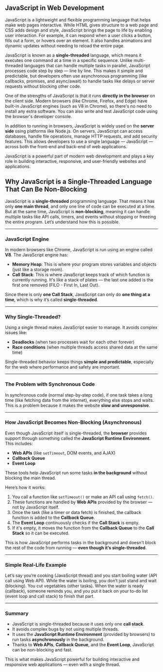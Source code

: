## JavaScript in Web Development

JavaScript is a lightweight and flexible programming language that helps make web pages interactive. While HTML gives structure to a web page and CSS adds design and style, JavaScript brings the page to life by enabling user interaction. For example, it can respond when a user clicks a button, fills out a form, or hovers over an element. It also handles animations and dynamic updates without needing to reload the entire page.

JavaScript is known as a **single-threaded** language, which means it executes one command at a time in a specific sequence. Unlike multi-threaded languages that can handle multiple tasks in parallel, JavaScript processes code step by step — line by line. This makes it simple and predictable, but developers often use asynchronous programming (like callbacks, promises, and async/await) to handle tasks like delays or server requests without blocking other code.

One of the strengths of JavaScript is that it runs **directly in the browser** on the client side. Modern browsers (like Chrome, Firefox, and Edge) have built-in JavaScript engines (such as V8 in Chrome), so there's no need to install any extra software. You can also write and test JavaScript code using the browser's developer console.

In addition to running in browsers, JavaScript is widely used on the **server side** using platforms like Node.js. On servers, JavaScript can access databases, handle file operations, manage HTTP requests, and add security features. This allows developers to use a single language — JavaScript — across both the front-end and back-end of web applications.

JavaScript is a powerful part of modern web development and plays a key role in building interactive, responsive, and user-friendly websites and applications.

## Why JavaScript is a Single-Threaded Language That Can Be Non-Blocking

JavaScript is a **single-threaded** programming language. That means it has only **one main thread**, and only one line of code can be executed at a time. But at the same time, JavaScript is **non-blocking**, meaning it can handle multiple tasks like API calls, timers, and events without stopping or freezing the entire program. Let’s understand how this is possible.

---

### JavaScript Engine

In modern browsers like Chrome, JavaScript is run using an engine called **V8**. The JavaScript engine has:

- **Memory Heap**: This is where your program stores variables and objects (just like a storage room).
- **Call Stack**: This is where JavaScript keeps track of which function is currently running. It's like a stack of plates — the last one added is the first one removed (FILO - First In, Last Out).

Since there is only **one Call Stack**, JavaScript can only do **one thing at a time**, which is why it’s called **single-threaded**.

---

### Why Single-Threaded?

Using a single thread makes JavaScript easier to manage. It avoids complex issues like:

- **Deadlocks** (when two processes wait for each other forever)
- **Race conditions** (when multiple threads access shared data at the same time)

Single-threaded behavior keeps things **simple and predictable**, especially for the web where performance and safety are important.

---

### The Problem with Synchronous Code

In synchronous code (normal step-by-step code), if one task takes a long time (like fetching data from the internet), everything else stops and waits. This is a problem because it makes the website **slow and unresponsive**.

---

### How JavaScript Becomes Non-Blocking (Asynchronous)

Even though JavaScript itself is single-threaded, the **browser** provides support through something called the **JavaScript Runtime Environment**. This includes:

- **Web APIs** (like `setTimeout`, DOM events, and AJAX)
- **Callback Queue**
- **Event Loop**

These tools help JavaScript run some tasks **in the background** without blocking the main thread.

Here’s how it works:

1. You call a function like `setTimeout()` or make an API call using `fetch()`.
2. These functions are handled by **Web APIs** provided by the browser — not by JavaScript itself.
3. Once the task (like a timer or data fetch) is finished, the callback function is added to the **Callback Queue**.
4. The **Event Loop** continuously checks if the **Call Stack** is empty.
5. If it's empty, it moves the function from the **Callback Queue** to the **Call Stack** so it can be executed.

This is how JavaScript performs tasks in the background and doesn't block the rest of the code from running — **even though it’s single-threaded**.

---

### Simple Real-Life Example

Let’s say you’re cooking (JavaScript thread) and you start boiling water (API call using Web API). While the water is boiling, you don’t just stand and wait (blocking). You cut vegetables (other tasks). When the water is ready (callback), someone reminds you, and you put it back on your to-do list (event loop and call stack) to finish that part.

---

### Summary

- JavaScript is single-threaded because it uses only one **call stack**.
- It avoids complex bugs by not using multiple threads.
- It uses the **JavaScript Runtime Environment** (provided by browsers) to run tasks **asynchronously** in the background.
- Thanks to **Web APIs**, **Callback Queue**, and the **Event Loop**, JavaScript can be non-blocking and fast.

This is what makes JavaScript powerful for building interactive and responsive web applications — even with a single thread.

